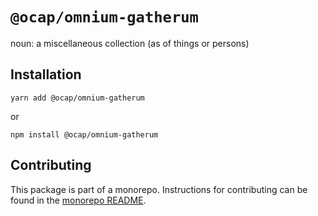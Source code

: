 # `@ocap/omnium-gatherum`

noun: a miscellaneous collection (as of things or persons)

## Installation

`yarn add @ocap/omnium-gatherum`

or

`npm install @ocap/omnium-gatherum`

## Contributing

This package is part of a monorepo. Instructions for contributing can be found in the [monorepo README](https://github.com/MetaMask/ocap-kernel#readme).
